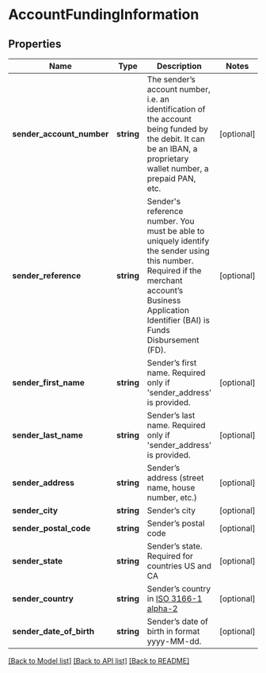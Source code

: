 # AccountFundingInformation

## Properties
Name | Type | Description | Notes
------------ | ------------- | ------------- | -------------
**sender_account_number** | **string** | The sender’s account number, i.e. an identification of the account being funded by the debit. It can be an IBAN, a proprietary wallet number, a prepaid PAN, etc. | [optional] 
**sender_reference** | **string** | Sender&#x27;s reference number. You must be able to uniquely identify the sender using this number. Required if the merchant account’s Business Application Identifier (BAI) is Funds Disbursement (FD). | [optional] 
**sender_first_name** | **string** | Sender’s first name. Required only if &#x27;sender_address&#x27; is provided. | [optional] 
**sender_last_name** | **string** | Sender’s last name. Required only if &#x27;sender_address&#x27; is provided. | [optional] 
**sender_address** | **string** | Sender’s address (street name, house number, etc.) | [optional] 
**sender_city** | **string** | Sender’s city | [optional] 
**sender_postal_code** | **string** | Sender’s postal code | [optional] 
**sender_state** | **string** | Sender’s state. Required for countries US and CA | [optional] 
**sender_country** | **string** | Sender’s country in [ISO 3166-1 alpha-2](http://en.wikipedia.org/wiki/ISO_3166-1_alpha-2) | [optional] 
**sender_date_of_birth** | **string** | Sender’s date of birth in format yyyy-MM-dd. | [optional] 

[[Back to Model list]](../../README.md#documentation-for-models) [[Back to API list]](../../README.md#documentation-for-api-endpoints) [[Back to README]](../../README.md)

